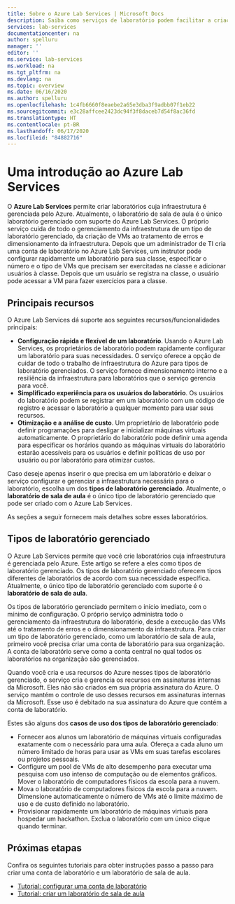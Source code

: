 ```yaml
---
title: Sobre o Azure Lab Services | Microsoft Docs
description: Saiba como serviços de laboratório podem facilitar a criação, o gerenciamento e a proteção de laboratórios com máquinas virtuais que podem ser usados por desenvolvedores, testadores, educadores, alunos e outros.
services: lab-services
documentationcenter: na
author: spelluru
manager: ''
editor: ''
ms.service: lab-services
ms.workload: na
ms.tgt_pltfrm: na
ms.devlang: na
ms.topic: overview
ms.date: 06/16/2020
ms.author: spelluru
ms.openlocfilehash: 1c4fb6660f8eaebe2a65e3dba3f9adbb07f1eb22
ms.sourcegitcommit: e3c28affcee2423dc94f3f8daceb7d54f8ac36fd
ms.translationtype: HT
ms.contentlocale: pt-BR
ms.lasthandoff: 06/17/2020
ms.locfileid: "84882716"
---
```

# <a name="an-introduction-to-azure-lab-services"></a>Uma introdução ao Azure Lab Services
O **Azure Lab Services** permite criar laboratórios cuja infraestrutura é gerenciada pelo Azure. Atualmente, o laboratório de sala de aula é o único laboratório gerenciado com suporte do Azure Lab Services. O próprio serviço cuida de todo o gerenciamento da infraestrutura de um tipo de laboratório gerenciado, da criação de VMs ao tratamento de erros e dimensionamento da infraestrutura. Depois que um administrador de TI cria uma conta de laboratório no Azure Lab Services, um instrutor pode configurar rapidamente um laboratório para sua classe, especificar o número e o tipo de VMs que precisam ser exercitadas na classe e adicionar usuários à classe. Depois que um usuário se registra na classe, o usuário pode acessar a VM para fazer exercícios para a classe.  

## <a name="key-capabilities"></a>Principais recursos
O Azure Lab Services dá suporte aos seguintes recursos/funcionalidades principais:

- **Configuração rápida e flexível de um laboratório**. Usando o Azure Lab Services, os proprietários de laboratório podem rapidamente configurar um laboratório para suas necessidades. O serviço oferece a opção de cuidar de todo o trabalho de infraestrutura do Azure para tipos de laboratório gerenciados. O serviço fornece dimensionamento interno e a resiliência da infraestrutura para laboratórios que o serviço gerencia para você.
- **Simplificado experiência para os usuários do laboratório**. Os usuários do laboratório podem se registrar em um laboratório com um código de registro e acessar o laboratório a qualquer momento para usar seus recursos. 
- **Otimização e a análise de custo**. Um proprietário de laboratório pode definir programações para desligar e inicializar máquinas virtuais automaticamente. O proprietário do laboratório pode definir uma agenda para especificar os horários quando as máquinas virtuais do laboratório estarão acessíveis para os usuários e definir políticas de uso por usuário ou por laboratório para otimizar custos. 

Caso deseje apenas inserir o que precisa em um laboratório e deixar o serviço configurar e gerenciar a infraestrutura necessária para o laboratório, escolha um dos **tipos de laboratório gerenciado**. Atualmente, o **laboratório de sala de aula** é o único tipo de laboratório gerenciado que pode ser criado com o Azure Lab Services.

As seções a seguir fornecem mais detalhes sobre esses laboratórios. 

## <a name="managed-lab-types"></a>Tipos de laboratório gerenciado
O Azure Lab Services permite que você crie laboratórios cuja infraestrutura é gerenciada pelo Azure. Este artigo se refere a eles como tipos de laboratório gerenciado. Os tipos de laboratório gerenciado oferecem tipos diferentes de laboratórios de acordo com sua necessidade específica. Atualmente, o único tipo de laboratório gerenciado com suporte é o **laboratório de sala de aula**. 

Os tipos de laboratório gerenciado permitem o início imediato, com o mínimo de configuração. O próprio serviço administra todo o gerenciamento da infraestrutura do laboratório, desde a execução das VMs até o tratamento de erros e o dimensionamento da infraestrutura. Para criar um tipo de laboratório gerenciado, como um laboratório de sala de aula, primeiro você precisa criar uma conta de laboratório para sua organização. A conta de laboratório serve como a conta central no qual todos os laboratórios na organização são gerenciados. 

Quando você cria e usa recursos do Azure nesses tipos de laboratório gerenciado, o serviço cria e gerencia os recursos em assinaturas internas da Microsoft. Eles não são criados em sua própria assinatura do Azure. O serviço mantém o controle de uso desses recursos em assinaturas internas da Microsoft. Esse uso é debitado na sua assinatura do Azure que contém a conta de laboratório.   

Estes são alguns dos **casos de uso dos tipos de laboratório gerenciado**: 

- Fornecer aos alunos um laboratório de máquinas virtuais configuradas exatamente com o necessário para uma aula. Ofereça a cada aluno um número limitado de horas para usar as VMs em suas tarefas escolares ou projetos pessoais.
- Configure um pool de VMs de alto desempenho para executar uma pesquisa com uso intenso de computação ou de elementos gráficos. Mover o laboratório de computadores físicos da escola para a nuvem. 
- Mova o laboratório de computadores físicos da escola para a nuvem. Dimensione automaticamente o número de VMs até o limite máximo de uso e de custo definido no laboratório.  
- Provisionar rapidamente um laboratório de máquinas virtuais para hospedar um hackathon. Exclua o laboratório com um único clique quando terminar. 

## <a name="next-steps"></a>Próximas etapas
Confira os seguintes tutoriais para obter instruções passo a passo para criar uma conta de laboratório e um laboratório de sala de aula.

- [Tutorial: configurar uma conta de laboratório](tutorial-setup-lab-account.md)
- [Tutorial: criar um laboratório de sala de aula](tutorial-setup-classroom-lab.md)
